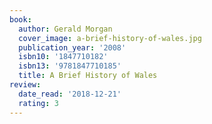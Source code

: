 ```yaml
---
book:
  author: Gerald Morgan
  cover_image: a-brief-history-of-wales.jpg
  publication_year: '2008'
  isbn10: '1847710182'
  isbn13: '9781847710185'
  title: A Brief History of Wales
review:
  date_read: '2018-12-21'
  rating: 3
---
```

